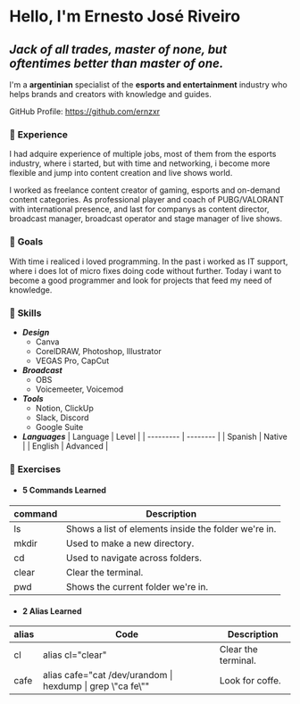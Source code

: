# Hello, I'm Ernesto José Riveiro

## _Jack of all trades, master of none, but oftentimes better than master of one._

I'm a **argentinian** specialist of the **esports and entertainment** industry who helps brands and creators with knowledge and guides.

GitHub Profile: https://github.com/ernzxr

### 📃 **Experience**

I had adquire experience of multiple jobs, most of them from the esports industry, where i started, but with time and networking, i become more flexible and jump into content creation and live shows world. 

I worked as freelance content creator of gaming, esports and on-demand content categories. As professional player and coach of PUBG/VALORANT with international presence, and last for companys as content director, broadcast manager, broadcast operator and stage manager of live shows.

### 🎯 **Goals**

With time i realiced i loved programming. In the past i worked as IT support, where i does lot of micro fixes doing code without further. Today i want to become a good programmer and look for projects that feed my need of knowledge.

### 🧠 **Skills**

* ***Design***
    * Canva
    * CorelDRAW, Photoshop, Illustrator
    * VEGAS Pro, CapCut
* ***Broadcast***
    * OBS
    * Voicemeeter, Voicemod
* ***Tools***
    * Notion, ClickUp
    * Slack, Discord
    * Google Suite
* ***Languages***
    | Language | Level    |
    | --------- | -------- |
    | Spanish   | Native   |
    | English   | Advanced | 

### 📝 **Exercises**

* #### **5 Commands Learned**

| command | Description                                          |
| -------- | ---------------------------------------------------- |
| ls       | Shows a list of elements inside the folder we're in. |
| mkdir    | Used to make a new directory.                        | 
| cd       | Used to navigate across folders.                     | 
| clear    | Clear the terminal.                                  | 
| pwd      | Shows the current folder we're in.                   | 

* #### **2 Alias Learned**

| alias | Code                                                          | Description          |
| ----- | ------------------------------------------------------------- | -------------------- |
| cl    | alias cl="clear"                                              | Clear the terminal.  |
| cafe  | alias cafe="cat /dev/urandom \| hexdump \| grep \\"ca fe\\""  | Look for coffe.      |
